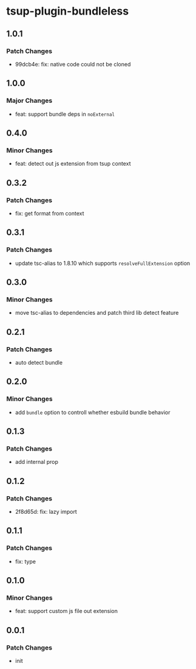 # tsup-plugin-bundleless

## 1.0.1

### Patch Changes

- 99dcb4e: fix: native code could not be cloned

## 1.0.0

### Major Changes

- feat: support bundle deps in `noExternal`

## 0.4.0

### Minor Changes

- feat: detect out js extension from tsup context

## 0.3.2

### Patch Changes

- fix: get format from context

## 0.3.1

### Patch Changes

- update tsc-alias to 1.8.10 which supports `resolveFullExtension` option

## 0.3.0

### Minor Changes

- move tsc-alias to dependencies and patch third lib detect feature

## 0.2.1

### Patch Changes

- auto detect bundle

## 0.2.0

### Minor Changes

- add `bundle` option to controll whether esbuild bundle behavior

## 0.1.3

### Patch Changes

- add internal prop

## 0.1.2

### Patch Changes

- 2f8d65d: fix: lazy import

## 0.1.1

### Patch Changes

- fix: type

## 0.1.0

### Minor Changes

- feat: support custom js file out extension

## 0.0.1

### Patch Changes

- init
